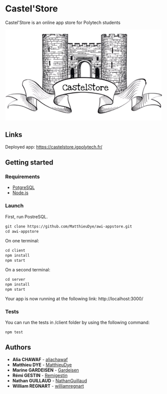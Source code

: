 # Castel'Store

Castel'Store is an online app store for Polytech students

![Castel'Store logo](client/src/assets/images/castle.jpg)

## Links

Deployed app: https://castelstore.igpolytech.fr/

## Getting started

### Requirements

- [PotgreSQL](https://www.postgresql.org/)
- [Node.js](https://nodejs.org/en/)

### Launch

First, run PostreSQL.

```shell script
git clone https://github.com/MatthieuDye/awi-appstore.git
cd awi-appstore
```
On one terminal:
```shell script
cd client
npm install
npm start
```

On a second terminal:
```shell script
cd server
npm install
npm start
```

Your app is now running at the following link: http://localhost:3000/

### Tests

You can run the tests in /client folder by using the following command: 

```shell script
npm test
```

## Authors

* **Alia CHAWAF** - [aliachawaf](https://github.com/aliachawaf)
* **Matthieu DYE** - [MatthieuDye](https://github.com/MatthieuDye)
* **Marine GARDEISEN** - [Gardeisen](https://github.com/Gardeisen)
* **Rémi GESTIN** - [Remigestin](https://github.com/Remigestin)
* **Nathan GUILLAUD** - [NathanGuillaud](https://github.com/NathanGuillaud)
* **William REGNART** - [williamregnart](https://github.com/williamregnart)
